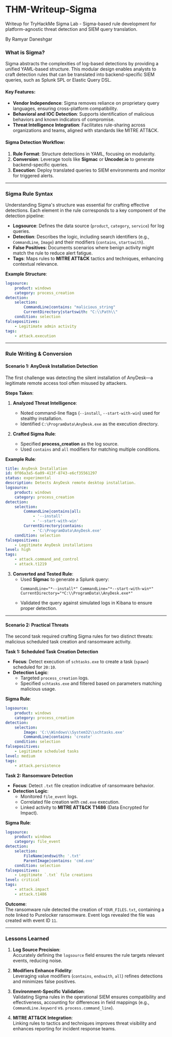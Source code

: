 # THM-Writeup-Sigma
Writeup for TryHackMe Sigma Lab - Sigma-based rule development for platform-agnostic threat detection and SIEM query translation.

By Ramyar Daneshgar


### **What is Sigma?**  
Sigma abstracts the complexities of log-based detections by providing a unified YAML-based structure. This modular design enables analysts to craft detection rules that can be translated into backend-specific SIEM queries, such as Splunk SPL or Elastic Query DSL.

#### **Key Features**:  
- **Vendor Independence**: Sigma removes reliance on proprietary query languages, ensuring cross-platform compatibility.  
- **Behavioral and IOC Detection**: Supports identification of malicious behaviors and known indicators of compromise.  
- **Threat Intelligence Integration**: Facilitates rule-sharing across organizations and teams, aligned with standards like MITRE ATT&CK.  

#### **Sigma Detection Workflow**:  
1. **Rule Format**: Structure detections in YAML, focusing on modularity.  
2. **Conversion**: Leverage tools like **Sigmac** or **Uncoder.io** to generate backend-specific queries.  
3. **Execution**: Deploy translated queries to SIEM environments and monitor for triggered alerts.

---

### **Sigma Rule Syntax**  
Understanding Sigma's structure was essential for crafting effective detections. Each element in the rule corresponds to a key component of the detection pipeline:  

- **Logsource**: Defines the data source (`product`, `category`, `service`) for log queries.  
- **Detection**: Describes the logic, including search identifiers (e.g., `CommandLine`, `Image`) and their modifiers (`contains`, `startswith`).  
- **False Positives**: Documents scenarios where benign activity might match the rule to reduce alert fatigue.  
- **Tags**: Maps rules to **MITRE ATT&CK** tactics and techniques, enhancing contextual relevance.  

**Example Structure**:  
```yaml
logsource:
    product: windows
    category: process_creation
detection:
    selection:
        CommandLine|contains: "malicious_string"
        CurrentDirectory|startswith: "C:\\Path\\"
    condition: selection
falsepositives:
    - Legitimate admin activity
tags:
    - attack.execution
```

---

### **Rule Writing & Conversion**  

#### **Scenario 1: AnyDesk Installation Detection**  
The first challenge was detecting the silent installation of AnyDesk—a legitimate remote access tool often misused by attackers.

**Steps Taken**:  
1. **Analyzed Threat Intelligence**:  
   - Noted command-line flags (`--install`, `--start-with-win`) used for stealthy installation.  
   - Identified `C:\ProgramData\AnyDesk.exe` as the execution directory.  

2. **Crafted Sigma Rule**:  
   - Specified **process_creation** as the log source.  
   - Used `contains` and `all` modifiers for matching multiple conditions.  

**Example Rule**:  
```yaml
title: AnyDesk Installation
id: 0f06a3a5-6a09-413f-8743-e6cf35561297
status: experimental
description: Detects AnyDesk remote desktop installation.
logsource:
    product: windows
    category: process_creation
detection:
    selection:
        CommandLine|contains|all: 
            - '--install'
            - '--start-with-win'
        CurrentDirectory|contains:
            - 'C:\ProgramData\AnyDesk.exe'
    condition: selection
falsepositives:
    - Legitimate AnyDesk installations
level: high
tags:
    - attack.command_and_control
    - attack.t1219
```

3. **Converted and Tested Rule**:  
   - Used **Sigmac** to generate a Splunk query:  
     ```spl
     CommandLine="*--install*" CommandLine="*--start-with-win*" CurrentDirectory="*C:\\ProgramData\\AnyDesk.exe*"
     ```  
   - Validated the query against simulated logs in Kibana to ensure proper detection.

---

#### **Scenario 2: Practical Threats**  
The second task required crafting Sigma rules for two distinct threats: malicious scheduled task creation and ransomware activity.

**Task 1: Scheduled Task Creation Detection**  
- **Focus**: Detect execution of `schtasks.exe` to create a task (`spawn`) scheduled for `20:10`.  
- **Detection Logic**:  
  - Targeted `process_creation` logs.  
  - Specified `schtasks.exe` and filtered based on parameters matching malicious usage.  

**Sigma Rule**:  
```yaml
logsource:
    product: windows
    category: process_creation
detection:
    selection:
        Image: 'C:\\Windows\\System32\\schtasks.exe'
        CommandLine|contains: 'create'
    condition: selection
falsepositives:
    - Legitimate scheduled tasks
level: medium
tags:
    - attack.persistence
```

**Task 2: Ransomware Detection**  
- **Focus**: Detect `.txt` file creation indicative of ransomware behavior.  
- **Detection Logic**:  
  - Monitored `file_event` logs.  
  - Correlated file creation with `cmd.exe` execution.  
  - Linked activity to **MITRE ATT&CK T1486** (Data Encrypted for Impact).  

**Sigma Rule**:  
```yaml
logsource:
    product: windows
    category: file_event
detection:
    selection:
        FileName|endswith: '.txt'
        ParentImage|contains: 'cmd.exe'
    condition: selection
falsepositives:
    - Legitimate `.txt` file creations
level: critical
tags:
    - attack.impact
    - attack.t1486
```

**Outcome**:  
The ransomware rule detected the creation of `YOUR_FILES.txt`, containing a note linked to Purelocker ransomware. Event logs revealed the file was created with event ID `11`.

---

### **Lessons Learned**  
1. **Log Source Precision**:  
   Accurately defining the `logsource` field ensures the rule targets relevant events, reducing noise.  

2. **Modifiers Enhance Fidelity**:  
   Leveraging value modifiers (`contains`, `endswith`, `all`) refines detections and minimizes false positives.  

3. **Environment-Specific Validation**:  
   Validating Sigma rules in the operational SIEM ensures compatibility and effectiveness, accounting for differences in field mappings (e.g., `CommandLine.keyword` vs. `process.command_line`).  

4. **MITRE ATT&CK Integration**:  
   Linking rules to tactics and techniques improves threat visibility and enhances reporting for incident response teams.  
